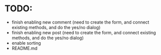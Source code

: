 # TODO:

- finish enabling new comment (need to create the form, and connect existing methods, and do the yes/no dialog)
- finish enabling new post (need to create the form, and connect existing methods, and do the yes/no dialog)
- enable sorting
- README.md
